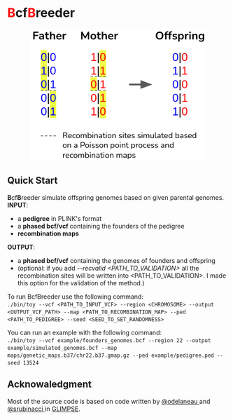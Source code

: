 # <b style="color:red">B</b>cf<b style="color:red">B</b>reeder

<p align="center">
    <img src="illustration.png"/>
</p>

## Quick Start
<b>B</b>cf<b>B</b>reeder simulate offspring genomes based on given parental genomes.  \
<b>INPUT</b>:
- a <b>pedigree</b> in PLINK's format
- a <b> phased bcf/vcf </b> containing the founders of the pedigree
- <b>recombination maps</b>

<b>OUTPUT</b>:
- a <b>phased bcf/vcf</b> containing the genomes of founders and offspring
- (optional: if you add <i>--recvalid <PATH_TO_VALIDATION></i> all the recombination sites will be written into <PATH_TO_VALIDATION>. I made this option for the validation of the method.)

To run BcfBreeder use the following command: \
`./bin/toy --vcf <PATH_TO_INPUT_VCF> --region <CHROMOSOME> --output <OUTPUT_VCF_PATH> --map <PATH_TO_RECOMBINATION_MAP> --ped <PATH_TO_PEDIGREE> --seed <SEED_TO_SET_RANDOMNESS>`

You can run an example with the following command: \
`./bin/toy --vcf example/founders_genomes.bcf --region 22 --output example/simulated_genomes.bcf --map maps/genetic_maps.b37/chr22.b37.gmap.gz --ped example/pedigree.ped --seed 13524`

## Acknowaledgment
Most of the source code is based on code written by <a href="https://github.com/odelaneau"> @odelaneau </a> and <a href = "https://github.com/srubinacci"> @srubinacci </a> in <a href="https://github.com/odelaneau/GLIMPSE">GLIMPSE</a>.
